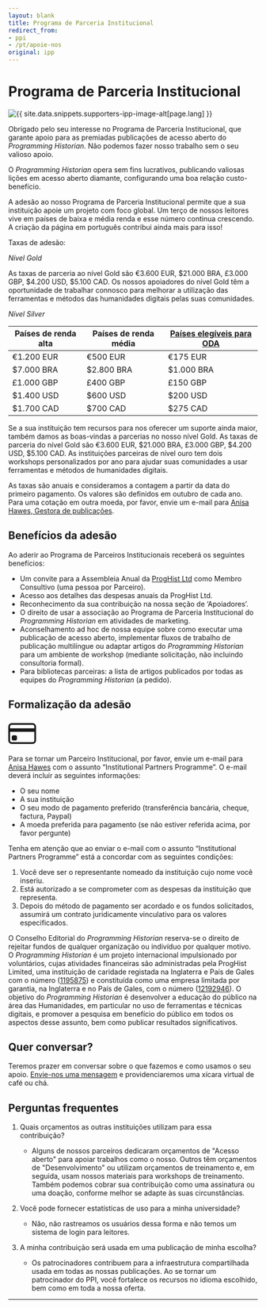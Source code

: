 ```yaml
---
layout: blank
title: Programa de Parceria Institucional
redirect_from:
- ppi
- /pt/apoie-nos
original: ipp
---
```


# Programa de Parceria Institucional

<img src="{{site.baseurl}}/images/supporters-ipp.png" class="garnish rounded float-left" alt="{{ site.data.snippets.supporters-ipp-image-alt[page.lang] }}"/>

Obrigado pelo seu interesse no Programa de Parceria Institucional, que garante apoio para as premiadas publicações de acesso aberto do _Programming Historian_. Não podemos fazer nosso trabalho sem o seu valioso apoio.

O _Programming Historian_ opera sem fins lucrativos, publicando valiosas lições em acesso aberto diamante, configurando uma boa relação custo-benefício.

A adesão ao nosso Programa de Parceria Institucional permite que a sua instituição apoie um projeto com foco global. Um terço de nossos leitores vive em países de baixa e média renda e esse número continua crescendo. A criação da página em português contribui ainda mais para isso!

Taxas de adesão:

_Nível Gold_

As taxas de parceria ao nível Gold são €3.600 EUR, $21.000 BRA, £3.000 GBP, $4.200 USD, $5.100 CAD. Os nossos apoiadores do nível Gold têm a oportunidade de trabalhar connosco para melhorar a utilização das ferramentas e métodos das humanidades digitais pelas suas comunidades.

_Nível Silver_

| Países de renda alta | Países de renda média | [Países elegíveis para ODA](http://www.oecd.org/dac/financing-sustainable-development/development-finance-standards/daclist.htm) |
|--|--|--|
| €1.200 EUR | €500 EUR | €175 EUR |
| $7.000 BRA | $2.800 BRA | $1.000 BRA |
| £1.000 GBP | £400 GBP | £150 GBP |
| $1.400 USD | $600 USD | $200 USD |
| $1.700 CAD | $700 CAD | $275 CAD |

Se a sua instituição tem recursos para nos oferecer um suporte ainda maior, também damos as boas-vindas a parcerias no nosso nível Gold. As taxas de parceria do nível Gold são €3.600 EUR, $21.000 BRA, £3.000 GBP, $4.200 USD, $5.100 CAD. As instituições parceiras de nível ouro tem dois workshops personalizados por ano para ajudar suas comunidades a usar ferramentas e métodos de humanidades digitais.

As taxas são anuais e consideramos a contagem a partir da data do primeiro pagamento. Os valores são definidos em outubro de cada ano. Para uma cotação em outra moeda, por favor, envie um e-mail para [Anisa Hawes, Gestora de publicações](mailto:admin@programminghistorian.org).

## Benefícios da adesão

Ao aderir ao Programa de Parceiros Institucionais receberá os seguintes benefícios:

-   Um convite para a Assembleia Anual da [ProgHist Ltd](https://beta.companieshouse.gov.uk/company/12192946) como Membro Consultivo (uma pessoa por Parceiro).
-   Acesso aos detalhes das despesas anuais da ProgHist Ltd.
-   Reconhecimento da sua contribuição na nossa seção de ‘Apoiadores’.
-   O direito de usar a associação ao Programa de Parceria Institucional do _Programming Historian_ em atividades de marketing.
-   Aconselhamento ad hoc de nossa equipe sobre como executar uma publicação de acesso aberto, implementar fluxos de trabalho de publicação multilíngue ou adaptar artigos do _Programming Historian_ para um ambiente de workshop (mediante solicitação, não incluindo consultoria formal).
-   Para bibliotecas parceiras: a lista de artigos publicados por todas as equipes do _Programming Historian_ (a pedido).

## Formalização da adesão

<div class="alert alert-info">
<div class="float-left">
	<svg width="4em" height="4em" viewBox="0 0 16 16" class="bi bi-credit-card" fill="currentColor" xmlns="http://www.w3.org/2000/svg">
  <path fill-rule="evenodd" d="M0 4a2 2 0 0 1 2-2h12a2 2 0 0 1 2 2v8a2 2 0 0 1-2 2H2a2 2 0 0 1-2-2V4zm2-1a1 1 0 0 0-1 1v1h14V4a1 1 0 0 0-1-1H2zm13 4H1v5a1 1 0 0 0 1 1h12a1 1 0 0 0 1-1V7z"/>
  <path d="M2 10a1 1 0 0 1 1-1h1a1 1 0 0 1 1 1v1a1 1 0 0 1-1 1H3a1 1 0 0 1-1-1v-1z"/>
</svg>
</div>
       
Para se tornar um Parceiro Institucional, por favor, envie um e-mail para <a href='mailto:admin@programminghistorian.org'>Anisa Hawes</a> com o assunto “Institutional Partners Programme”. O e-mail deverá incluir as seguintes informações:

<ul>
<li>O seu nome</li>
<li>A sua instituição</li>
<li>O seu modo de pagamento preferido (transferência bancária, cheque, factura, Paypal)</li>
<li>A moeda preferida para pagamento (se não estiver referida acima, por favor pergunte)</li>
</ul>

</div>

Tenha em atenção que ao enviar o e-mail com o assunto “Institutional Partners Programme” está a concordar com as seguintes condições:

1.  Você deve ser o representante nomeado da instituição cujo nome você inseriu.
2.  Está autorizado a se comprometer com as despesas da instituição que representa.
3.  Depois do método de pagamento ser acordado e os fundos solicitados, assumirá um contrato juridicamente vinculativo para os valores especificados.

O Conselho Editorial do _Programming Historian_ reserva-se o direito de rejeitar fundos de qualquer organização ou indivíduo por qualquer motivo. O _Programming Historian_ é um projeto internacional impulsionado por voluntários, cujas atividades financeiras são administradas pela ProgHist Limited, uma instituição de caridade registada na Inglaterra e País de Gales com o número ([1195875](https://register-of-charities.charitycommission.gov.uk/charity-search/-/charity-details/5181272/charity-overview)) e constituída como uma empresa limitada por garantia, na Inglaterra e no País de Gales, com o número ([12192946](https://find-and-update.company-information.service.gov.uk/company/12192946)).
O objetivo do _Programming Historian_ é desenvolver a educação do público na área das Humanidades, em particular no uso de ferramentas e técnicas digitais, e promover a pesquisa em benefício do público em todos os aspectos desse assunto, bem como publicar resultados significativos.

## Quer conversar?

Teremos prazer em conversar sobre o que fazemos e como usamos o seu apoio. [Envie-nos uma mensagem](mailto:admin@programminghistorian.org) e providenciaremos uma xícara virtual de café ou chá.

## Perguntas frequentes

1.  Quais orçamentos as outras instituições utilizam para essa contribuição?
       -   Alguns de nossos parceiros dedicaram orçamentos de "Acesso aberto" para apoiar trabalhos como o nosso. Outros têm orçamentos de "Desenvolvimento" ou utilizam orçamentos de treinamento e, em seguida, usam nossos materiais para workshops de treinamento. Também podemos cobrar sua contribuição como uma assinatura ou uma doação, conforme melhor se adapte às suas circunstâncias.
    
2.  Você pode fornecer estatísticas de uso para a minha universidade?
       -   Não, não rastreamos os usuários dessa forma e não temos um sistema de login para leitores.

3.  A minha contribuição será usada em uma publicação de minha escolha?
       -   Os patrocinadores contribuem para a infraestrutura compartilhada usada em todas as nossas publicações. Ao se tornar um patrocinador do PPI, você fortalece os recursos no idioma escolhido, bem como em toda a nossa oferta.

---

